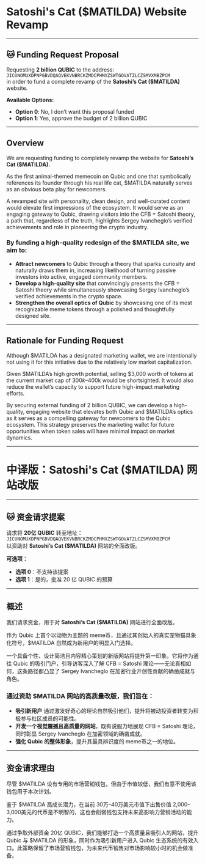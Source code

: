 # Satoshi's Cat ($MATILDA) Website Revamp

---

## 🐱 Funding Request Proposal 

Requesting **2 billion QUBIC** to the address:  
`JICUNOMUXDPNPGBVDQAQVEKVNBRCKZMDCPHMXZSWTGOVATZLCZSMVXMBZPCM`  
in order to fund a complete revamp of the **Satoshi’s Cat ($MATILDA)** website.

**Available Options:**

- **Option 0**: No, I don’t want this proposal funded  
- **Option 1**: Yes, approve the budget of 2 billion QUBIC

---

## Overview

We are requesting funding to completely revamp the website for **Satoshi’s Cat ($MATILDA).**

As the first animal-themed memecoin on Qubic and one that symbolically references its founder through his real life cat, $MATILDA naturally serves as an obvious beta play for newcomers.

A revamped site with personality, clean design, and well-curated content would elevate first impressions of the ecosystem. It would serve as an engaging gateway to Qubic, drawing visitors into the CFB = Satoshi theory, a path that, regardless of the truth, highlights Sergey Ivancheglo’s verified achievements and role in pioneering the crypto industry. 

### By funding a high-quality redesign of the $MATILDA site, we aim to:

- **Attract newcomers** to Qubic through a theory that sparks curiosity and naturally draws them in, increasing likelihood of turning passive investors into active, engaged community members.  
- **Develop a high-quality site** that convincingly presents the CFB = Satoshi theory while simultaneously showcasing Sergey Ivancheglo’s verified achievements in the crypto space.  
- **Strengthen the overall optics of Qubic** by showcasing one of its most recognizable meme tokens through a polished and thoughtfully designed site.

---

## Rationale for Funding Request

Although $MATILDA has a designated marketing wallet, we are intentionally not using it for this initiative due to the relatively low market capitalization. 

Given $MATILDA’s high growth potential, selling $3,000 worth of tokens at the current market cap of $300k–$400k would be shortsighted. It would also reduce the wallet’s capacity to support future high-impact marketing efforts.

By securing external funding of 2 billion QUBIC, we can develop a high-quality, engaging website that elevates both Qubic and $MATILDA’s optics as it serves as a compelling gateway for newcomers to the Qubic ecosystem. This strategy preserves the marketing wallet for future opportunities when token sales will have minimal impact on market dynamics.

---

# 中译版：Satoshi's Cat ($MATILDA) 网站改版

---

## 🐱 资金请求提案

请求将 **20亿 QUBIC** 转至地址：  
`JICUNOMUXDPNPGBVDQAQVEKVNBRCKZMDCPHMXZSWTGOVATZLCZSMVXMBZPCM`  
以资助对 **Satoshi’s Cat ($MATILDA)** 网站的全面改版。

**可选项：**

- **选项 0**：不支持该提案  
- **选项 1**：是的，批准 20 亿 QUBIC 的预算

---

## 概述

我们请求资金，用于对 **Satoshi’s Cat ($MATILDA)** 网站进行全面改版。

作为 Qubic 上首个以动物为主题的 meme币，且通过其创始人的真实宠物猫具象化符号，$MATILDA 自然成为新用户的明显入门选择。

一个具备个性、设计简洁且内容精心策划的新版网站将提升第一印象。它将作为通往 Qubic 的吸引门户，引导访客深入了解 CFB = Satoshi 理论——无论真相如何，这条路径都凸显了 Sergey Ivancheglo 在加密行业开创性贡献的确凿成就与角色。

### 通过资助 $MATILDA 网站的高质量改版，我们旨在：

- **吸引新用户** 通过激发好奇心的理论自然吸引他们，提升将被动投资者转变为积极参与社区成员的可能性。  
- **开发一个视觉震撼且高质量的网站**，既有说服力地展现 CFB = Satoshi 理论，同时彰显 Sergey Ivancheglo 在加密领域的确凿成就。  
- **强化 Qubic 的整体形象**，提升其最具辨识度的 meme币之一的地位。

---

## 资金请求理由

尽管 $MATILDA 设有专用的市场营销钱包，但由于市值较低，我们有意不使用该钱包用于本次计划。

鉴于 $MATILDA 高成长潜力，在当前 30万–40万美元市值下出售价值 2,000–3,000美元的代币是不明智的，这也会削弱钱包支持未来高影响力营销活动的能力。

通过争取外部资金 20亿 QUBIC，我们能够打造一个高质量且吸引人的网站，提升 Qubic 与 $MATILDA 的形象，同时作为吸引新用户进入 Qubic 生态系统的有效入口。此策略保留了市场营销钱包，为未来代币销售对市场影响较小时的机会做准备。
